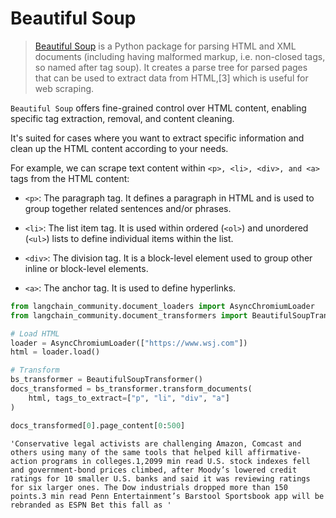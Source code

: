 # Beautiful Soup

>[Beautiful Soup](https://www.crummy.com/software/BeautifulSoup/) is a Python package for parsing 
> HTML and XML documents (including having malformed markup, i.e. non-closed tags, so named after tag soup). 
> It creates a parse tree for parsed pages that can be used to extract data from HTML,[3] which 
> is useful for web scraping.

`Beautiful Soup` offers fine-grained control over HTML content, enabling specific tag extraction, removal, and content cleaning. 

It's suited for cases where you want to extract specific information and clean up the HTML content according to your needs.

For example, we can scrape text content within `<p>, <li>, <div>, and <a>` tags from the HTML content:

* `<p>`: The paragraph tag. It defines a paragraph in HTML and is used to group together related sentences and/or phrases.
 
* `<li>`: The list item tag. It is used within ordered (`<ol>`) and unordered (`<ul>`) lists to define individual items within the list.
 
* `<div>`: The division tag. It is a block-level element used to group other inline or block-level elements.
 
* `<a>`: The anchor tag. It is used to define hyperlinks.


```python
from langchain_community.document_loaders import AsyncChromiumLoader
from langchain_community.document_transformers import BeautifulSoupTransformer

# Load HTML
loader = AsyncChromiumLoader(["https://www.wsj.com"])
html = loader.load()
```


```python
# Transform
bs_transformer = BeautifulSoupTransformer()
docs_transformed = bs_transformer.transform_documents(
    html, tags_to_extract=["p", "li", "div", "a"]
)
```


```python
docs_transformed[0].page_content[0:500]
```




    'Conservative legal activists are challenging Amazon, Comcast and others using many of the same tools that helped kill affirmative-action programs in colleges.1,2099 min read U.S. stock indexes fell and government-bond prices climbed, after Moody’s lowered credit ratings for 10 smaller U.S. banks and said it was reviewing ratings for six larger ones. The Dow industrials dropped more than 150 points.3 min read Penn Entertainment’s Barstool Sportsbook app will be rebranded as ESPN Bet this fall as '


